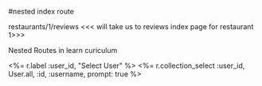 #nested index route 

restaurants/1/reviews <<< will take us to reviews index page for restaurant 1>>>

Nested Routes in learn curiculum

 <%= r.label :user_id, "Select User" %>
    <%= r.collection_select :user_id, User.all, :id, :username, prompt: true %>